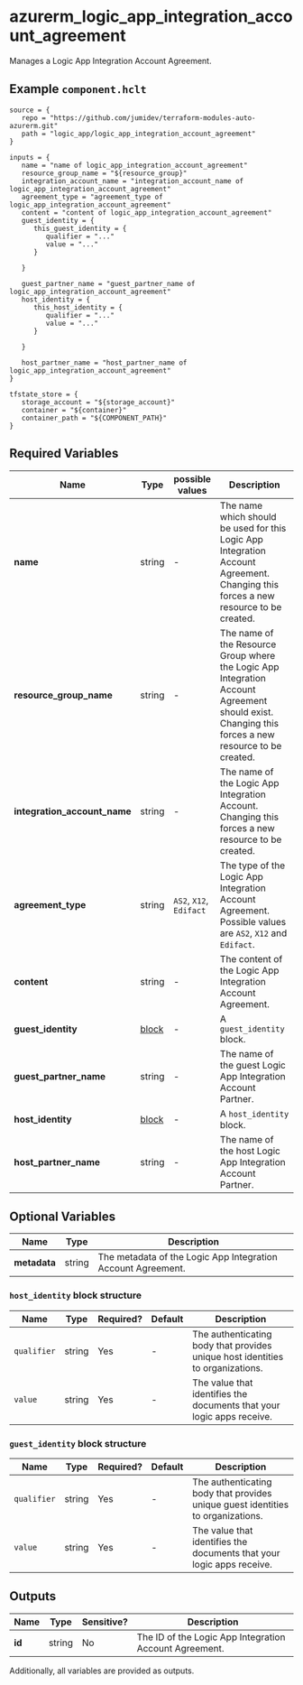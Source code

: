 # azurerm_logic_app_integration_account_agreement

Manages a Logic App Integration Account Agreement.

## Example `component.hclt`

```hcl
source = {
   repo = "https://github.com/jumidev/terraform-modules-auto-azurerm.git"   
   path = "logic_app/logic_app_integration_account_agreement"   
}

inputs = {
   name = "name of logic_app_integration_account_agreement"   
   resource_group_name = "${resource_group}"   
   integration_account_name = "integration_account_name of logic_app_integration_account_agreement"   
   agreement_type = "agreement_type of logic_app_integration_account_agreement"   
   content = "content of logic_app_integration_account_agreement"   
   guest_identity = {
      this_guest_identity = {
         qualifier = "..."         
         value = "..."         
      }
      
   }
   
   guest_partner_name = "guest_partner_name of logic_app_integration_account_agreement"   
   host_identity = {
      this_host_identity = {
         qualifier = "..."         
         value = "..."         
      }
      
   }
   
   host_partner_name = "host_partner_name of logic_app_integration_account_agreement"   
}

tfstate_store = {
   storage_account = "${storage_account}"   
   container = "${container}"   
   container_path = "${COMPONENT_PATH}"   
}

```

## Required Variables

| Name | Type |  possible values |  Description |
| ---- | --------- |  ----------- | ----------- |
| **name** | string |  -  |  The name which should be used for this Logic App Integration Account Agreement. Changing this forces a new resource to be created. | 
| **resource_group_name** | string |  -  |  The name of the Resource Group where the Logic App Integration Account Agreement should exist. Changing this forces a new resource to be created. | 
| **integration_account_name** | string |  -  |  The name of the Logic App Integration Account. Changing this forces a new resource to be created. | 
| **agreement_type** | string |  `AS2`, `X12`, `Edifact`  |  The type of the Logic App Integration Account Agreement. Possible values are `AS2`, `X12` and `Edifact`. | 
| **content** | string |  -  |  The content of the Logic App Integration Account Agreement. | 
| **guest_identity** | [block](#guest_identity-block-structure) |  -  |  A `guest_identity` block. | 
| **guest_partner_name** | string |  -  |  The name of the guest Logic App Integration Account Partner. | 
| **host_identity** | [block](#host_identity-block-structure) |  -  |  A `host_identity` block. | 
| **host_partner_name** | string |  -  |  The name of the host Logic App Integration Account Partner. | 

## Optional Variables

| Name | Type |  Description |
| ---- | --------- |  ----------- |
| **metadata** | string |  The metadata of the Logic App Integration Account Agreement. | 

### `host_identity` block structure

| Name | Type | Required? | Default | Description |
| ---- | ---- | --------- | ------- | ----------- |
| `qualifier` | string | Yes | - | The authenticating body that provides unique host identities to organizations. |
| `value` | string | Yes | - | The value that identifies the documents that your logic apps receive. |

### `guest_identity` block structure

| Name | Type | Required? | Default | Description |
| ---- | ---- | --------- | ------- | ----------- |
| `qualifier` | string | Yes | - | The authenticating body that provides unique guest identities to organizations. |
| `value` | string | Yes | - | The value that identifies the documents that your logic apps receive. |



## Outputs

| Name | Type | Sensitive? | Description |
| ---- | ---- | --------- | --------- |
| **id** | string | No  | The ID of the Logic App Integration Account Agreement. | 

Additionally, all variables are provided as outputs.
